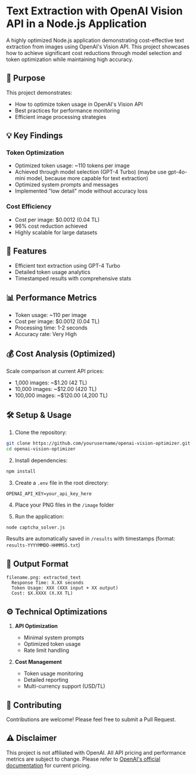 # Text Extraction with OpenAI Vision API in a Node.js Application 

A highly optimized Node.js application demonstrating cost-effective text extraction from images using OpenAI's Vision API. This project showcases how to achieve significant cost reductions through model selection and token optimization while maintaining high accuracy.

## 🎯 Purpose

This project demonstrates:
- How to optimize token usage in OpenAI's Vision API
- Best practices for performance monitoring
- Efficient image processing strategies

## 💡 Key Findings

### Token Optimization
- Optimized token usage: ~110 tokens per image
- Achieved through model selection (GPT-4 Turbo) (maybe use gpt-4o-mini model, because more capable for text extraction)
- Optimized system prompts and messages
- Implemented "low detail" mode without accuracy loss

### Cost Efficiency
- Cost per image: $0.0012 (0.04 TL)
- 96% cost reduction achieved
- Highly scalable for large datasets

## 🚀 Features

- Efficient text extraction using GPT-4 Turbo
- Detailed token usage analytics
- Timestamped results with comprehensive stats

## 📊 Performance Metrics

- Token usage: ~110 per image
- Cost per image: $0.0012 (0.04 TL)
- Processing time: 1-2 seconds
- Accuracy rate: Very High

## 💰 Cost Analysis (Optimized)

Scale comparison at current API prices:
- 1,000 images: ~$1.20 (42 TL)
- 10,000 images: ~$12.00 (420 TL)
- 100,000 images: ~$120.00 (4,200 TL)

## 🛠️ Setup & Usage

1. Clone the repository:
```bash
git clone https://github.com/yourusername/openai-vision-optimizer.git
cd openai-vision-optimizer
```

2. Install dependencies:
```bash
npm install
```

3. Create a `.env` file in the root directory:
```env
OPENAI_API_KEY=your_api_key_here
```

4. Place your PNG files in the `/image` folder

5. Run the application:
```bash
node captcha_solver.js
```

Results are automatically saved in `/results` with timestamps (format: `results-YYYYMMDD-HHMMSS.txt`)

## 📝 Output Format

```
filename.png: extracted_text
  Response Time: X.XX seconds
  Token Usage: XXX (XXX input + XX output)
  Cost: $X.XXXX (X.XX TL)
```

## ⚙️ Technical Optimizations

1. **API Optimization**
   - Minimal system prompts
   - Optimized token usage
   - Rate limit handling

2. **Cost Management**
   - Token usage monitoring
   - Detailed reporting
   - Multi-currency support (USD/TL)


## 🤝 Contributing

Contributions are welcome! Please feel free to submit a Pull Request.


## ⚠️ Disclaimer

This project is not affiliated with OpenAI. All API pricing and performance metrics are subject to change. Please refer to [OpenAI's official documentation](https://platform.openai.com/docs/api-reference/introduction) for current pricing.





